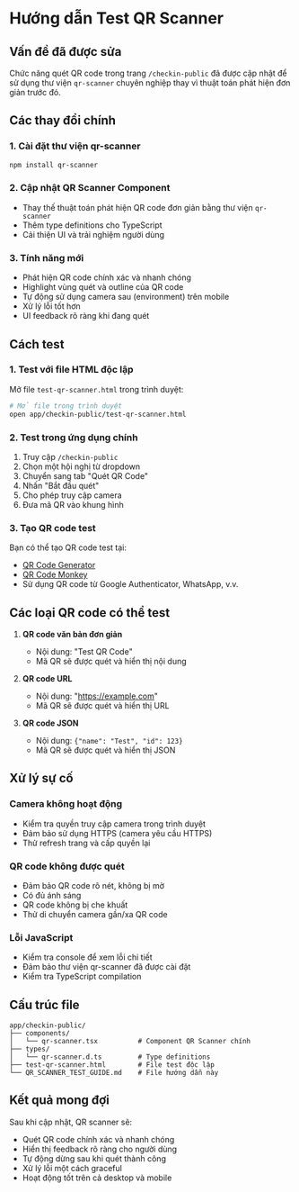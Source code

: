 # Hướng dẫn Test QR Scanner

## Vấn đề đã được sửa

Chức năng quét QR code trong trang `/checkin-public` đã được cập nhật để sử dụng thư viện `qr-scanner` chuyên nghiệp thay vì thuật toán phát hiện đơn giản trước đó.

## Các thay đổi chính

### 1. Cài đặt thư viện qr-scanner
```bash
npm install qr-scanner
```

### 2. Cập nhật QR Scanner Component
- Thay thế thuật toán phát hiện QR code đơn giản bằng thư viện `qr-scanner`
- Thêm type definitions cho TypeScript
- Cải thiện UI và trải nghiệm người dùng

### 3. Tính năng mới
- Phát hiện QR code chính xác và nhanh chóng
- Highlight vùng quét và outline của QR code
- Tự động sử dụng camera sau (environment) trên mobile
- Xử lý lỗi tốt hơn
- UI feedback rõ ràng khi đang quét

## Cách test

### 1. Test với file HTML độc lập
Mở file `test-qr-scanner.html` trong trình duyệt:
```bash
# Mở file trong trình duyệt
open app/checkin-public/test-qr-scanner.html
```

### 2. Test trong ứng dụng chính
1. Truy cập `/checkin-public`
2. Chọn một hội nghị từ dropdown
3. Chuyển sang tab "Quét QR Code"
4. Nhấn "Bắt đầu quét"
5. Cho phép truy cập camera
6. Đưa mã QR vào khung hình

### 3. Tạo QR code test
Bạn có thể tạo QR code test tại:
- [QR Code Generator](https://www.qr-code-generator.com/)
- [QR Code Monkey](https://www.qrcode-monkey.com/)
- Sử dụng QR code từ Google Authenticator, WhatsApp, v.v.

## Các loại QR code có thể test

1. **QR code văn bản đơn giản**
   - Nội dung: "Test QR Code"
   - Mã QR sẽ được quét và hiển thị nội dung

2. **QR code URL**
   - Nội dung: "https://example.com"
   - Mã QR sẽ được quét và hiển thị URL

3. **QR code JSON**
   - Nội dung: `{"name": "Test", "id": 123}`
   - Mã QR sẽ được quét và hiển thị JSON

## Xử lý sự cố

### Camera không hoạt động
- Kiểm tra quyền truy cập camera trong trình duyệt
- Đảm bảo sử dụng HTTPS (camera yêu cầu HTTPS)
- Thử refresh trang và cấp quyền lại

### QR code không được quét
- Đảm bảo QR code rõ nét, không bị mờ
- Có đủ ánh sáng
- QR code không bị che khuất
- Thử di chuyển camera gần/xa QR code

### Lỗi JavaScript
- Kiểm tra console để xem lỗi chi tiết
- Đảm bảo thư viện qr-scanner đã được cài đặt
- Kiểm tra TypeScript compilation

## Cấu trúc file

```
app/checkin-public/
├── components/
│   └── qr-scanner.tsx          # Component QR Scanner chính
├── types/
│   └── qr-scanner.d.ts         # Type definitions
├── test-qr-scanner.html        # File test độc lập
└── QR_SCANNER_TEST_GUIDE.md    # File hướng dẫn này
```

## Kết quả mong đợi

Sau khi cập nhật, QR scanner sẽ:
- Quét QR code chính xác và nhanh chóng
- Hiển thị feedback rõ ràng cho người dùng
- Tự động dừng sau khi quét thành công
- Xử lý lỗi một cách graceful
- Hoạt động tốt trên cả desktop và mobile
